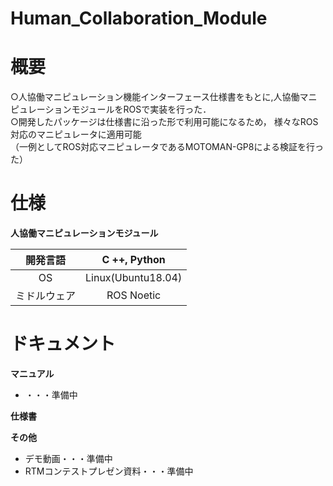 # Human_Collaboration_Module

# 概要
○人協働マニピュレーション機能インターフェース仕様書をもとに,人協働マニピュレーションモジュールをROSで実装を行った．  
○開発したパッケージは仕様書に沿った形で利用可能になるため， 様々なROS対応のマニピュレータに適用可能  
（一例としてROS対応マニピュレータであるMOTOMAN-GP8による検証を行った）    

# 仕様
**人協働マニピュレーションモジュール**    

| 開発言語 | C ++, Python |    
|:------:|:------:|  
| OS | Linux(Ubuntu18.04) | 
| ミドルウェア | ROS Noetic |  

# ドキュメント
**マニュアル**
* ・・・準備中

**仕様書**


**その他**
* デモ動画・・・準備中
* RTMコンテストプレゼン資料・・・準備中
